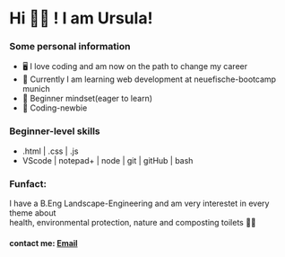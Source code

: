 # Hi 👋🏽 ! I am Ursula!

### Some personal information
- 🖥 I love coding and am now on the path to change my career
- 🚀 Currently I am learning web development at neuefische-bootcamp munich
- 🐙 Beginner mindset(eager to learn)
- 💾 Coding-newbie 

### Beginner-level skills
- .html | .css | .js 
- VScode | notepad+ | node | git | gitHub | bash 

### Funfact:
I have a B.Eng Landscape-Engineering and am very interestet in every theme about    
health, environmental protection, nature and composting toilets 🌳🧻

#### contact me: [Email](montagu666@gmail.com) 
